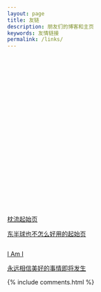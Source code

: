 ```yaml
---
layout: page
title: 友链
description: 朋友们的博客和主页
keywords: 友情链接
permalink: /links/
---
```



<div id="whereu">
   <iframe data-tally-src="https://tally.so/embed/mOl4LY?alignLeft=1&hideTitle=1&transparentBackground=1&dynamicHeight=1" loading="lazy" width="100%" height="352" frameborder="0" marginheight="0" marginwidth="0" title="FriendLinks"></iframe><script>var d=document,w="https://tally.so/widgets/embed.js",v=function(){"undefined"!=typeof Tally?Tally.loadEmbeds():d.querySelectorAll("iframe[data-tally-src]:not([src])").forEach((function(e){e.src=e.dataset.tallySrc}))};if("undefined"!=typeof Tally)v();else if(d.querySelector('script[src="'+w+'"]')==null){var s=d.createElement("script");s.src=w,s.onload=v,s.onerror=v,d.body.appendChild(s);}</script>
    <script async src="https://tally.so/widgets/embed.js"></script>
</div>



<div class="links">
    <a href="https://makuraryu.github.io/launcher/index.html">
        <div class="link">
        <img src="https://cdn.retiehe.com/cached-edfcf8a8b627b6c6d3c07879532d97ea/mr-starter/icon.png" alt="" class="icon">
        <p class="id">枕流起始页</p>
        <p class="description">东半球也不怎么好用的起始页</p>
        </div>
    </a>
    <a href="https://5ime.cn">
        <div class="link">
        <img src="https://cdn.jsdelivr.net/gh/5ime/img/avatar.jpg" alt="" class="icon">
        <p class="id">I Am I</p>
        <p class="description">永远相信美好的事情即将发生</p>
        </div>
    </a>













</div>
{% include comments.html %}
